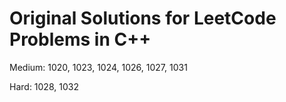 # Original Solutions for LeetCode Problems in C++

Medium: 1020, 1023, 1024, 1026, 1027, 1031

Hard: 1028, 1032
